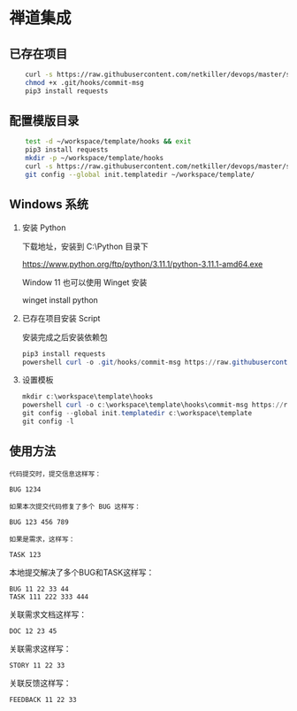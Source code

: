 # 禅道集成

## 已存在项目

```bash
    curl -s https://raw.githubusercontent.com/netkiller/devops/master/share/git/hooks/commit-msg -o .git/hooks/commit-msg
    chmod +x .git/hooks/commit-msg
    pip3 install requests
```

## 配置模版目录

```bash
    test -d ~/workspace/template/hooks && exit
    pip3 install requests
    mkdir -p ~/workspace/template/hooks
    curl -s https://raw.githubusercontent.com/netkiller/devops/master/share/git/hooks/commit-msg -o ~/workspace/template/hooks/commit-msg
    git config --global init.templatedir ~/workspace/template/
```

## Windows 系统


1. 安装 Python 

    下载地址，安装到 C:\Python 目录下

    https://www.python.org/ftp/python/3.11.1/python-3.11.1-amd64.exe

    Window 11 也可以使用 Winget 安装

    winget install python
        
1. 已存在项目安装 Script

    安装完成之后安装依赖包

    ```powershell
    pip3 install requests
    powershell curl -o .git/hooks/commit-msg https://raw.githubusercontent.com/netkiller/devops/master/share/git/hooks/commit-msg 
    ```

1. 设置模板

    ```powershell
    mkdir c:\workspace\template\hooks
    powershell curl -o c:\workspace\template\hooks\commit-msg https://raw.githubusercontent.com/netkiller/devops/master/share/git/hooks/commit-msg 
    git config --global init.templatedir c:\workspace\template
    git config -l
    ```

## 使用方法

    代码提交时，提交信息这样写：

```
BUG 1234
```

    如果本次提交代码修复了多个 BUG 这样写：

```
BUG 123 456 789
```

    如果是需求，这样写：

```    
TASK 123
```

本地提交解决了多个BUG和TASK这样写：

```
BUG 11 22 33 44
TASK 111 222 333 444
```

关联需求文档这样写：

```
DOC 12 23 45
```

关联需求这样写：

```
STORY 11 22 33 
```

关联反馈这样写：

```
FEEDBACK 11 22 33
```